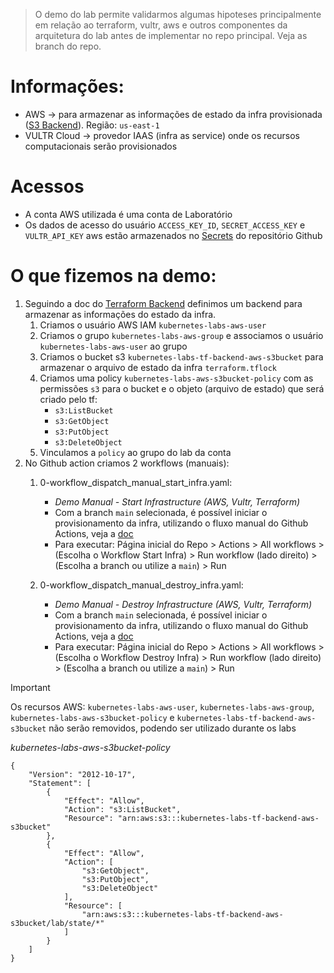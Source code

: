 > O demo do lab permite validarmos algumas hipoteses principalmente em relação ao terraform, vultr, aws e outros componentes da arquitetura do lab antes de implementar no repo principal. Veja as branch do repo.

# Informações:
* AWS -> para armazenar as informações de estado da infra provisionada ([S3 Backend](https://developer.hashicorp.com/terraform/language/backend/s3)). Região: `us-east-1`
* VULTR Cloud -> provedor IAAS (infra as service) onde os recursos computacionais serão provisionados

# Acessos
* A conta AWS utilizada é uma conta de Laboratório
* Os dados de acesso do usuário `ACCESS_KEY_ID`, `SECRET_ACCESS_KEY` e `VULTR_API_KEY` aws estão armazenados no [Secrets](https://docs.github.com/en/actions/security-for-github-actions/security-guides/using-secrets-in-github-actions) do repositório Github

# O que fizemos na demo:

1. Seguindo a doc do [Terraform Backend](https://developer.hashicorp.com/terraform/language/backend) definimos um backend para armazenar as informações do estado da infra.
    1. Criamos o usuário AWS IAM `kubernetes-labs-aws-user`
    2. Criamos o grupo `kubernetes-labs-aws-group` e associamos o usuário `kubernetes-labs-aws-user` ao grupo
    3. Criamos o bucket s3 `kubernetes-labs-tf-backend-aws-s3bucket` para armazenar o arquivo de estado da infra `terraform.tflock`
    4. Criamos uma policy `kubernetes-labs-aws-s3bucket-policy` com as permissões `s3` para o bucket e o objeto (arquivo de estado) que será criado pelo tf:
        * `s3:ListBucket`
        * `s3:GetObject`
        * `s3:PutObject`
        * `s3:DeleteObject`
    5. Vinculamos a `policy` ao grupo do lab da conta
2. No Github action criamos 2 workflows (manuais):
    1. 0-workflow_dispatch_manual_start_infra.yaml:
        * _Demo Manual - Start Infrastructure (AWS, Vultr, Terraform)_
        * Com a branch `main` selecionada, é possível iniciar o provisionamento da infra, utilizando o fluxo manual do Github Actions, veja a [doc](https://docs.github.com/en/actions/managing-workflow-runs-and-deployments/managing-workflow-runs/manually-running-a-workflow)
        * Para executar: Página inicial do Repo > Actions > All workflows > (Escolha o Workflow Start Infra) > Run workflow (lado direito) > (Escolha a branch ou utilize a `main`) > Run

    2. 0-workflow_dispatch_manual_destroy_infra.yaml:
        * _Demo Manual - Destroy Infrastructure (AWS, Vultr, Terraform)_
        * Com a branch `main` selecionada, é possível iniciar o provisionamento da infra, utilizando o fluxo manual do Github Actions, veja a [doc](https://docs.github.com/en/actions/managing-workflow-runs-and-deployments/managing-workflow-runs/manually-running-a-workflow)
        * Para executar: Página inicial do Repo > Actions > All workflows > (Escolha o Workflow Destroy Infra) > Run workflow (lado direito) > (Escolha a branch ou utilize a `main`) > Run



> [!IMPORTANT]  
> Os recursos AWS: `kubernetes-labs-aws-user`, `kubernetes-labs-aws-group`, `kubernetes-labs-aws-s3bucket-policy` e `kubernetes-labs-tf-backend-aws-s3bucket` não serão removidos, podendo ser utilizado durante os labs

*kubernetes-labs-aws-s3bucket-policy*
```
{
    "Version": "2012-10-17",
    "Statement": [
        {
            "Effect": "Allow",
            "Action": "s3:ListBucket",
            "Resource": "arn:aws:s3:::kubernetes-labs-tf-backend-aws-s3bucket"
        },
        {
            "Effect": "Allow",
            "Action": [
                "s3:GetObject",
                "s3:PutObject",
                "s3:DeleteObject"
            ],
            "Resource": [
                "arn:aws:s3:::kubernetes-labs-tf-backend-aws-s3bucket/lab/state/*"
            ]
        }
    ]
}

```